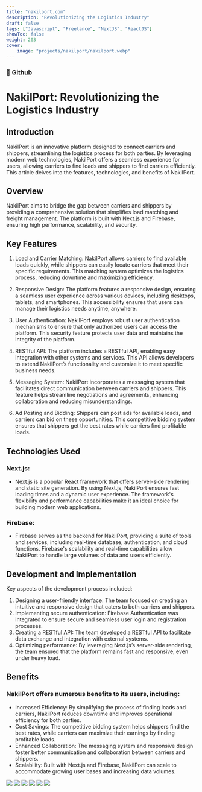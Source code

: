 ```yaml
---
title: "nakilport.com"
description: "Revolutionizing the Logistics Industry"
draft: false
tags: ["Javascript", "Freelance", "NextJS", "ReactJS"]
showToc: false
weight: 203
cover:
    image: "projects/nakilport/nakilport.webp"
---
```


### 🔗 [Github](https://github.com/tyfnacici/transportation-website)

# NakilPort: Revolutionizing the Logistics Industry
## Introduction

NakilPort is an innovative platform designed to connect carriers and shippers, streamlining the logistics process for both parties. By leveraging modern web technologies, NakilPort offers a seamless experience for users, allowing carriers to find loads and shippers to find carriers efficiently. This article delves into the features, technologies, and benefits of NakilPort.

## Overview

NakilPort aims to bridge the gap between carriers and shippers by providing a comprehensive solution that simplifies load matching and freight management. The platform is built with Next.js and Firebase, ensuring high performance, scalability, and security.

## Key Features

1. Load and Carrier Matching:
NakilPort allows carriers to find available loads quickly, while shippers can easily locate carriers that meet their specific requirements. This matching system optimizes the logistics process, reducing downtime and maximizing efficiency.

2. Responsive Design:
The platform features a responsive design, ensuring a seamless user experience across various devices, including desktops, tablets, and smartphones. This accessibility ensures that users can manage their logistics needs anytime, anywhere.

3. User Authentication:
NakilPort employs robust user authentication mechanisms to ensure that only authorized users can access the platform. This security feature protects user data and maintains the integrity of the platform.

4. RESTful API:
The platform includes a RESTful API, enabling easy integration with other systems and services. This API allows developers to extend NakilPort’s functionality and customize it to meet specific business needs.

5. Messaging System:
NakilPort incorporates a messaging system that facilitates direct communication between carriers and shippers. This feature helps streamline negotiations and agreements, enhancing collaboration and reducing misunderstandings.

6. Ad Posting and Bidding:
Shippers can post ads for available loads, and carriers can bid on these opportunities. This competitive bidding system ensures that shippers get the best rates while carriers find profitable loads.

## Technologies Used

### Next.js:
- Next.js is a popular React framework that offers server-side rendering and static site generation. By using Next.js, NakilPort ensures fast loading times and a dynamic user experience. The framework's flexibility and performance capabilities make it an ideal choice for building modern web applications.

### Firebase:
- Firebase serves as the backend for NakilPort, providing a suite of tools and services, including real-time database, authentication, and cloud functions. Firebase's scalability and real-time capabilities allow NakilPort to handle large volumes of data and users efficiently.

## Development and Implementation

Key aspects of the development process included:

1. Designing a user-friendly interface: The team focused on creating an intuitive and responsive design that caters to both carriers and shippers.
2. Implementing secure authentication: Firebase Authentication was integrated to ensure secure and seamless user login and registration processes.
3. Creating a RESTful API: The team developed a RESTful API to facilitate data exchange and integration with external systems.
4. Optimizing performance: By leveraging Next.js’s server-side rendering, the team ensured that the platform remains fast and responsive, even under heavy load.

## Benefits

### NakilPort offers numerous benefits to its users, including:

- Increased Efficiency: By simplifying the process of finding loads and carriers, NakilPort reduces downtime and improves operational efficiency for both parties.
- Cost Savings: The competitive bidding system helps shippers find the best rates, while carriers can maximize their earnings by finding profitable loads.
- Enhanced Collaboration: The messaging system and responsive design foster better communication and collaboration between carriers and shippers.
- Scalability: Built with Next.js and Firebase, NakilPort can scale to accommodate growing user bases and increasing data volumes.

![](https://raw.githubusercontent.com/tyfnacici/tyfnacici/main/static/projects/nakilport/1.png)
![](https://raw.githubusercontent.com/tyfnacici/tyfnacici/main/static/projects/nakilport/2.png)
![](https://raw.githubusercontent.com/tyfnacici/tyfnacici/main/static/projects/nakilport/3.png)
![](https://raw.githubusercontent.com/tyfnacici/tyfnacici/main/static/projects/nakilport/4.png)
![](https://raw.githubusercontent.com/tyfnacici/tyfnacici/main/static/projects/nakilport/5.png)
![](https://raw.githubusercontent.com/tyfnacici/tyfnacici/main/static/projects/nakilport/6.png)

